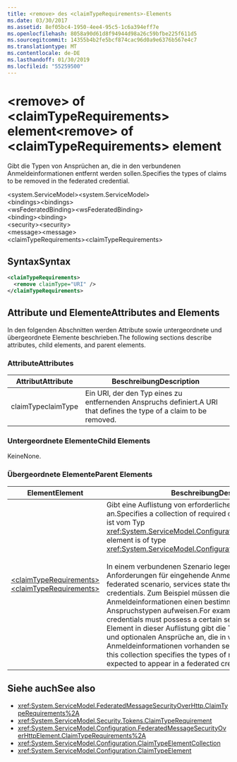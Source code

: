 ```yaml
---
title: <remove> des <claimTypeRequirements>-Elements
ms.date: 03/30/2017
ms.assetid: 8ef05bc4-1950-4ee4-95c5-1c6a394eff7e
ms.openlocfilehash: 8058a90d61d8f94944d98a26c59bfbe225f611d5
ms.sourcegitcommit: 14355b4b2fe5bcf874cac96d0a9e6376b567e4c7
ms.translationtype: MT
ms.contentlocale: de-DE
ms.lasthandoff: 01/30/2019
ms.locfileid: "55259500"
---
```

# <a name="remove-of-claimtyperequirements-element"></a><span data-ttu-id="e98cd-102">\<remove> of \<claimTypeRequirements> element</span><span class="sxs-lookup"><span data-stu-id="e98cd-102">\<remove> of \<claimTypeRequirements> element</span></span>
<span data-ttu-id="e98cd-103">Gibt die Typen von Ansprüchen an, die in den verbundenen Anmeldeinformationen entfernt werden sollen.</span><span class="sxs-lookup"><span data-stu-id="e98cd-103">Specifies the types of claims to be removed in the federated credential.</span></span>  
  
 <span data-ttu-id="e98cd-104">\<system.ServiceModel></span><span class="sxs-lookup"><span data-stu-id="e98cd-104">\<system.ServiceModel></span></span>  
<span data-ttu-id="e98cd-105">\<bindings></span><span class="sxs-lookup"><span data-stu-id="e98cd-105">\<bindings></span></span>  
<span data-ttu-id="e98cd-106">\<wsFederatedBinding></span><span class="sxs-lookup"><span data-stu-id="e98cd-106">\<wsFederatedBinding></span></span>  
<span data-ttu-id="e98cd-107">\<binding></span><span class="sxs-lookup"><span data-stu-id="e98cd-107">\<binding></span></span>  
<span data-ttu-id="e98cd-108">\<security></span><span class="sxs-lookup"><span data-stu-id="e98cd-108">\<security></span></span>  
<span data-ttu-id="e98cd-109">\<message></span><span class="sxs-lookup"><span data-stu-id="e98cd-109">\<message></span></span>  
<span data-ttu-id="e98cd-110">\<claimTypeRequirements></span><span class="sxs-lookup"><span data-stu-id="e98cd-110">\<claimTypeRequirements></span></span>  
  
## <a name="syntax"></a><span data-ttu-id="e98cd-111">Syntax</span><span class="sxs-lookup"><span data-stu-id="e98cd-111">Syntax</span></span>  
  
```xml  
<claimTypeRequirements>
  <remove claimType="URI" />
</claimTypeRequirements>
```  
  
## <a name="attributes-and-elements"></a><span data-ttu-id="e98cd-112">Attribute und Elemente</span><span class="sxs-lookup"><span data-stu-id="e98cd-112">Attributes and Elements</span></span>  
 <span data-ttu-id="e98cd-113">In den folgenden Abschnitten werden Attribute sowie untergeordnete und übergeordnete Elemente beschrieben.</span><span class="sxs-lookup"><span data-stu-id="e98cd-113">The following sections describe attributes, child elements, and parent elements.</span></span>  
  
### <a name="attributes"></a><span data-ttu-id="e98cd-114">Attribute</span><span class="sxs-lookup"><span data-stu-id="e98cd-114">Attributes</span></span>  
  
|<span data-ttu-id="e98cd-115">Attribut</span><span class="sxs-lookup"><span data-stu-id="e98cd-115">Attribute</span></span>|<span data-ttu-id="e98cd-116">Beschreibung</span><span class="sxs-lookup"><span data-stu-id="e98cd-116">Description</span></span>|  
|---------------|-----------------|  
|<span data-ttu-id="e98cd-117">claimType</span><span class="sxs-lookup"><span data-stu-id="e98cd-117">claimType</span></span>|<span data-ttu-id="e98cd-118">Ein URI, der den Typ eines zu entfernenden Anspruchs definiert.</span><span class="sxs-lookup"><span data-stu-id="e98cd-118">A URI that defines the type of a claim to be removed.</span></span>|  
  
### <a name="child-elements"></a><span data-ttu-id="e98cd-119">Untergeordnete Elemente</span><span class="sxs-lookup"><span data-stu-id="e98cd-119">Child Elements</span></span>  
 <span data-ttu-id="e98cd-120">Keine</span><span class="sxs-lookup"><span data-stu-id="e98cd-120">None.</span></span>  
  
### <a name="parent-elements"></a><span data-ttu-id="e98cd-121">Übergeordnete Elemente</span><span class="sxs-lookup"><span data-stu-id="e98cd-121">Parent Elements</span></span>  
  
|<span data-ttu-id="e98cd-122">Element</span><span class="sxs-lookup"><span data-stu-id="e98cd-122">Element</span></span>|<span data-ttu-id="e98cd-123">Beschreibung</span><span class="sxs-lookup"><span data-stu-id="e98cd-123">Description</span></span>|  
|-------------|-----------------|  
|[<span data-ttu-id="e98cd-124">\<claimTypeRequirements></span><span class="sxs-lookup"><span data-stu-id="e98cd-124">\<claimTypeRequirements></span></span>](../../../../../docs/framework/configure-apps/file-schema/wcf/claimtyperequirements-for-message.md)|<span data-ttu-id="e98cd-125">Gibt eine Auflistung von erforderlichen Anspruchstypen an.</span><span class="sxs-lookup"><span data-stu-id="e98cd-125">Specifies a collection of required claim types.</span></span> <span data-ttu-id="e98cd-126">Jedes Element ist vom Typ <xref:System.ServiceModel.Configuration.ClaimTypeElement>.</span><span class="sxs-lookup"><span data-stu-id="e98cd-126">Each element is of type <xref:System.ServiceModel.Configuration.ClaimTypeElement>.</span></span><br /><br /> <span data-ttu-id="e98cd-127">In einem verbundenen Szenario legen Dienste die Anforderungen für eingehende Anmeldeinformationen fest.</span><span class="sxs-lookup"><span data-stu-id="e98cd-127">In a federated scenario, services state the requirements on incoming credentials.</span></span> <span data-ttu-id="e98cd-128">Zum Beispiel müssen die eingehenden Anmeldeinformationen einen bestimmten Satz an Anspruchstypen aufweisen.</span><span class="sxs-lookup"><span data-stu-id="e98cd-128">For example, the incoming credentials must possess a certain set of claim types.</span></span> <span data-ttu-id="e98cd-129">Jedes Element in dieser Auflistung gibt die Typen der erforderlichen und optionalen Ansprüche an, die in verbundenen Anmeldeinformationen vorhanden sein sollen.</span><span class="sxs-lookup"><span data-stu-id="e98cd-129">Each element in this collection specifies the types of required and optional claims expected to appear in a federated credential.</span></span>|  
  
## <a name="see-also"></a><span data-ttu-id="e98cd-130">Siehe auch</span><span class="sxs-lookup"><span data-stu-id="e98cd-130">See also</span></span>
- <xref:System.ServiceModel.FederatedMessageSecurityOverHttp.ClaimTypeRequirements%2A>
- <xref:System.ServiceModel.Security.Tokens.ClaimTypeRequirement>
- <xref:System.ServiceModel.Configuration.FederatedMessageSecurityOverHttpElement.ClaimTypeRequirements%2A>
- <xref:System.ServiceModel.Configuration.ClaimTypeElementCollection>
- <xref:System.ServiceModel.Configuration.ClaimTypeElement>
